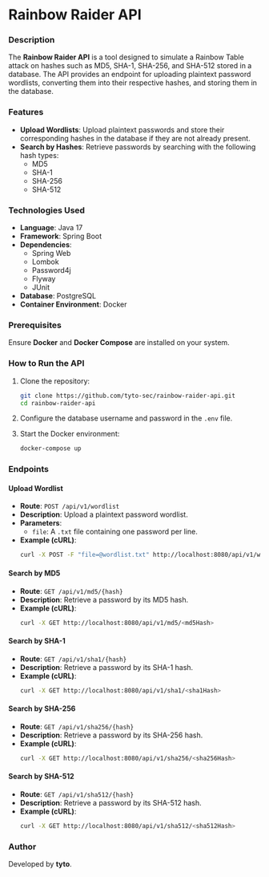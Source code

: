 # Rainbow Raider API

### **Description**

The **Rainbow Raider API** is a tool designed to simulate a Rainbow Table attack on hashes such as MD5, SHA-1, SHA-256, and SHA-512 stored in a database. The API provides an endpoint for uploading plaintext password wordlists, converting them into their respective hashes, and storing them in the database.


### **Features**

- **Upload Wordlists**: Upload plaintext passwords and store their corresponding hashes in the database if they are not already present.
- **Search by Hashes**: Retrieve passwords by searching with the following hash types:
    - MD5
    - SHA-1
    - SHA-256
    - SHA-512

### **Technologies Used**

- **Language**: Java 17
- **Framework**: Spring Boot
- **Dependencies**:
    - Spring Web
    - Lombok
    - Password4j
    - Flyway
    - JUnit
- **Database**: PostgreSQL
- **Container Environment**: Docker

### **Prerequisites**

Ensure **Docker** and **Docker Compose** are installed on your system.

### **How to Run the API**

1. Clone the repository:
   ```bash
   git clone https://github.com/tyto-sec/rainbow-raider-api.git
   cd rainbow-raider-api
   ```

2. Configure the database username and password in the `.env` file.

3. Start the Docker environment:

   ```bash
   docker-compose up
   ```

### **Endpoints**

#### **Upload Wordlist**

- **Route**: `POST /api/v1/wordlist`
- **Description**: Upload a plaintext password wordlist.
- **Parameters**:
    - `file`: A `.txt` file containing one password per line.
- **Example (cURL)**:
  ```bash
  curl -X POST -F "file=@wordlist.txt" http://localhost:8080/api/v1/wordlist
  ```

#### **Search by MD5**

- **Route**: `GET /api/v1/md5/{hash}`
- **Description**: Retrieve a password by its MD5 hash.
- **Example (cURL)**:
  ```bash
  curl -X GET http://localhost:8080/api/v1/md5/<md5Hash>
  ```

#### **Search by SHA-1**

- **Route**: `GET /api/v1/sha1/{hash}`
- **Description**: Retrieve a password by its SHA-1 hash.
- **Example (cURL)**:
  ```bash
  curl -X GET http://localhost:8080/api/v1/sha1/<sha1Hash>
  ```

#### **Search by SHA-256**

- **Route**: `GET /api/v1/sha256/{hash}`
- **Description**: Retrieve a password by its SHA-256 hash.
- **Example (cURL)**:
  ```bash
  curl -X GET http://localhost:8080/api/v1/sha256/<sha256Hash>
  ```

#### **Search by SHA-512**

- **Route**: `GET /api/v1/sha512/{hash}`
- **Description**: Retrieve a password by its SHA-512 hash.
- **Example (cURL)**:
  ```bash
  curl -X GET http://localhost:8080/api/v1/sha512/<sha512Hash>
  ```

### **Author**

Developed by **tyto**.